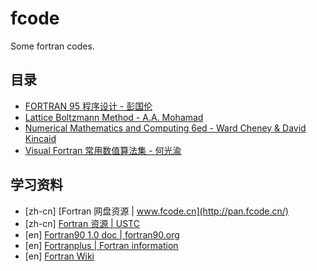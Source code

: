 fcode
====

Some fortran codes.

## 目录

+ [FORTRAN 95 程序设计 - 彭国伦](./Fortran95_PengGuolun/Readme.md)
+ [Lattice Boltzmann Method - A.A. Mohamad](./LBM_AAMohamad/Readme.md)
+ [Numerical Mathematics and Computing 6ed - Ward Cheney & David Kincaid](./NMC6-cheney-kincaid/Readme.md)
+ [Visual Fortran 常用数值算法集 - 何光渝](./VFortranAlg_HeGuangyu/Readme.md)


## 学习资料

- [zh-cn] [Fortran 网盘资源 | www.fcode.cn](http://pan.fcode.cn/)
- [zh-cn] [Fortran 资源 | USTC](http://micro.ustc.edu.cn/Fortran/)
- [en] [Fortran90 1.0 doc | fortran90.org](https://www.fortran90.org/)
- [en] [Fortranplus | Fortran information](https://www.fortranplus.co.uk/fortran-information/)
- [en] [Fortran Wiki](http://fortranwiki.org/fortran/show/HomePage)
